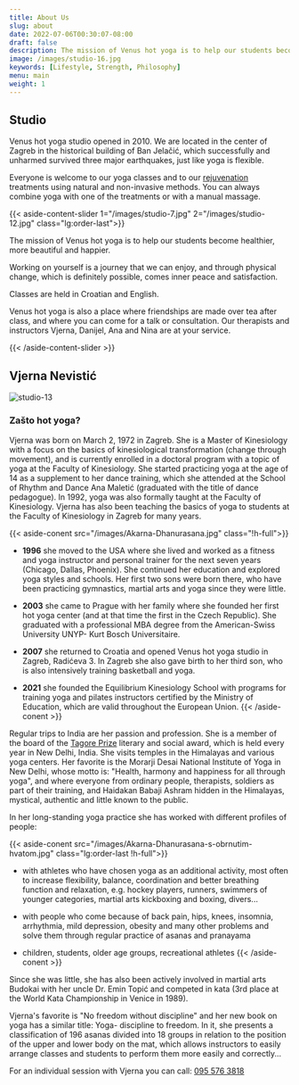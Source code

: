 ```yaml
---
title: About Us
slug: about
date: 2022-07-06T00:30:07-08:00
draft: false
description: The mission of Venus hot yoga is to help our students become healthier, more beautiful and happier. Working on yourself is a journey that we can enjoy, and through physical change that is definitely possible comes inner peace and satisfaction.
image: /images/studio-16.jpg
keywords: [Lifestyle, Strength, Philosophy]
menu: main
weight: 1
---
```


## Studio

Venus hot yoga studio opened in 2010. We are located in the center of Zagreb in the historical building of Ban Jelačić, which successfully and unharmed survived three major earthquakes, just like yoga is flexible.

Everyone is welcome to our yoga classes and to our [rejuvenation](/rejuvenation "rejuvenation") treatments using natural and non-invasive methods. You can always combine yoga with one of the treatments or with a manual massage.

{{< aside-content-slider 1="/images/studio-7.jpg" 2="/images/studio-12.jpg" class="lg:order-last">}}

The mission of Venus hot yoga is to help our students become healthier, more beautiful and happier.

Working on yourself is a journey that we can enjoy, and through physical change, which is definitely possible, comes inner peace and satisfaction.

Classes are held in Croatian and English.

Venus hot yoga is also a place where friendships are made over tea after class, and where you can come for a talk or consultation. Our therapists and instructors Vjerna, Danijel, Ana and Nina are at your service.

{{< /aside-content-slider >}}

## Vjerna Nevistić

![studio-13](/images/studio-13.jpg "studio-13")

### Zašto hot yoga?

Vjerna was born on March 2, 1972 in Zagreb. She is a Master of Kinesiology with a focus on the basics of kinesiological transformation (change through movement), and is currently enrolled in a doctoral program with a topic of yoga at the Faculty of Kinesiology. She started practicing yoga at the age of 14 as a supplement to her dance training, which she attended at the School of Rhythm and Dance Ana Maletić (graduated with the title of dance pedagogue). In 1992, yoga was also formally taught at the Faculty of Kinesiology. Vjerna has also been teaching the basics of yoga to students at the Faculty of Kinesiology in Zagreb for many years.

{{< aside-conent src="/images/Akarna-Dhanurasana.jpg"  class="!h-full">}}

* **1996** she moved to the USA where she lived and worked as a fitness and yoga instructor and personal trainer for the next seven years (Chicago, Dallas, Phoenix). She continued her education and explored yoga styles and schools. Her first two sons were born there, who have been practicing gymnastics, martial arts and yoga since they were little.

* **2003** she came to Prague with her family where she founded her first hot yoga center (and at that time the first in the Czech Republic). She graduated with a professional MBA degree from the American-Swiss University UNYP- Kurt Bosch Universitaire.

* **2007** she returned to Croatia and opened Venus hot yoga studio in Zagreb, Radićeva 3. In Zagreb she also gave birth to her third son, who is also intensively training basketball and yoga.

* **2021** she founded the Equilibrium Kinesiology School with programs for training yoga and pilates instructors certified by the Ministry of Education, which are valid throughout the European Union.
{{< /aside-conent >}}

Regular trips to India are her passion and profession. She is a member of the board of the [Tagore Prize](https://www.tagoreprize.com "Tagore Prize") literary and social award, which is held every year in New Delhi, India. She visits temples in the Himalayas and various yoga centers. Her favorite is the Morarji Desai National Institute of Yoga in New Delhi, whose motto is: "Health, harmony and happiness for all through yoga", and where everyone from ordinary people, therapists, soldiers as part of their training, and Haidakan Babaji Ashram hidden in the Himalayas, mystical, authentic and little known to the public.

In her long-standing yoga practice she has worked with different profiles of people:

{{< aside-conent src="/images/Akarna-Dhanurasana-s-obrnutim-hvatom.jpg" class="lg:order-last !h-full">}}

* with athletes who have chosen yoga as an additional activity, most often to increase flexibility, balance, coordination and better breathing function and relaxation, e.g. hockey players, runners, swimmers of younger categories, martial arts kickboxing and boxing, divers...

* with people who come because of back pain, hips, knees, insomnia, arrhythmia, mild depression, obesity and many other problems and solve them through regular practice of asanas and pranayama

* children, students, older age groups, recreational athletes
{{< /aside-conent >}}

Since she was little, she has also been actively involved in martial arts Budokai with her uncle Dr. Emin Topić and competed in kata (3rd place at the World Kata Championship in Venice in 1989).

Vjerna's favorite is "No freedom without discipline" and her new book on yoga has a similar title: Yoga- discipline to freedom. In it, she presents a classification of 196 asanas divided into 18 groups in relation to the position of the upper and lower body on the mat, which allows instructors to easily arrange classes and students to perform them more easily and correctly...

For an individual session with Vjerna you can call: [095 576 3818](tel:0955763818)